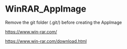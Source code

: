
# WinRAR_AppImage

Remove the git folder (.git/) before creating the AppImage

https://www.win-rar.com/

https://www.win-rar.com/download.html
